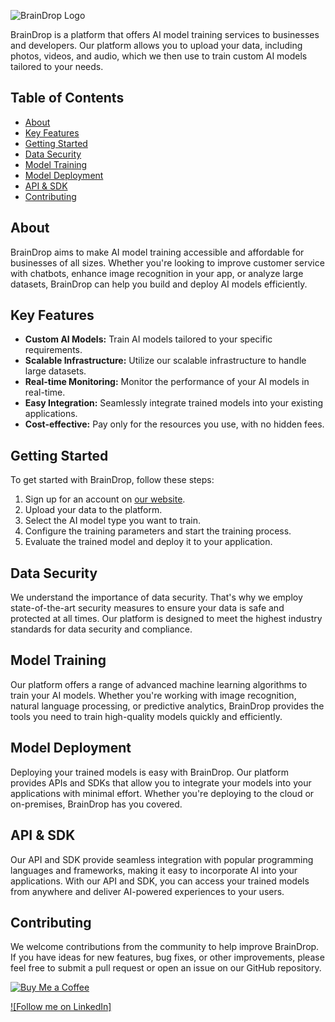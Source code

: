 ![BrainDrop Logo](https://braindrop.me/assets/img/icons8-heygen-1024.png)

BrainDrop is a platform that offers AI model training services to businesses and developers. Our platform allows you to upload your data, including photos, videos, and audio, which we then use to train custom AI models tailored to your needs.

## Table of Contents

- [About](#about)
- [Key Features](#key-features)
- [Getting Started](#getting-started)
- [Data Security](#data-security)
- [Model Training](#model-training)
- [Model Deployment](#model-deployment)
- [API & SDK](#api--sdk)
- [Contributing](#contributing)

## About

BrainDrop aims to make AI model training accessible and affordable for businesses of all sizes. Whether you're looking to improve customer service with chatbots, enhance image recognition in your app, or analyze large datasets, BrainDrop can help you build and deploy AI models efficiently.

## Key Features

- **Custom AI Models:** Train AI models tailored to your specific requirements.
- **Scalable Infrastructure:** Utilize our scalable infrastructure to handle large datasets.
- **Real-time Monitoring:** Monitor the performance of your AI models in real-time.
- **Easy Integration:** Seamlessly integrate trained models into your existing applications.
- **Cost-effective:** Pay only for the resources you use, with no hidden fees.

## Getting Started

To get started with BrainDrop, follow these steps:
1. Sign up for an account on [our website](https://braindrop.me).
2. Upload your data to the platform.
3. Select the AI model type you want to train.
4. Configure the training parameters and start the training process.
5. Evaluate the trained model and deploy it to your application.

## Data Security

We understand the importance of data security. That's why we employ state-of-the-art security measures to ensure your data is safe and protected at all times. Our platform is designed to meet the highest industry standards for data security and compliance.

## Model Training

Our platform offers a range of advanced machine learning algorithms to train your AI models. Whether you're working with image recognition, natural language processing, or predictive analytics, BrainDrop provides the tools you need to train high-quality models quickly and efficiently.

## Model Deployment

Deploying your trained models is easy with BrainDrop. Our platform provides APIs and SDKs that allow you to integrate your models into your applications with minimal effort. Whether you're deploying to the cloud or on-premises, BrainDrop has you covered.

## API & SDK

Our API and SDK provide seamless integration with popular programming languages and frameworks, making it easy to incorporate AI into your applications. With our API and SDK, you can access your trained models from anywhere and deliver AI-powered experiences to your users.

## Contributing

We welcome contributions from the community to help improve BrainDrop. If you have ideas for new features, bug fixes, or other improvements, please feel free to submit a pull request or open an issue on our GitHub repository.

[![Buy Me a Coffee](https://img.shields.io/badge/Buy%20Me%20a%20Coffee-yellow?style=for-the-badge&logo=buy-me-a-coffee)](https://www.buymeacoffee.com/harshilanuwadia)

[![Follow me on LinkedIn]](https://linkedin.com/comm/mynetwork/discovery-see-all?usecase=PEOPLE_FOLLOWS&followMember=harshilanuwadia)
